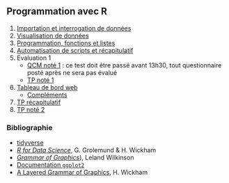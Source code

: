 ## Programmation avec R

1. [Importation et interrogation de données](seance1.html)
1. [Visualisation de données](seance2.html)
1. [Programmation, fonctions et listes](seance3.html)
1. [Automatisation de scripts et récapitulatif](seance4.html)
1. Evaluation 1
    - <a href="https://forms.office.com/Pages/ResponsePage.aspx?id=motuTZeCNEOC9mhoHTSpT3koJdJ7tCVLohD99orTllhUN05XWEZXS1FLTTdWOFk5M0Y5TTQyNUlaNC4u" target="_blank">QCM noté 1</a> : ce test doit être passé avant 13h30, tout questionnaire posté après ne sera pas évalué 
    - [TP noté 1](tpnote1.html) 
1. [Tableau de bord web](seance5.html)
    - [Compléments](seance5-bis.html)
1. [TP récapitulatif](recap.html)
1. [TP noté 2](tpnote2.html)

<!--

1. [Tableau de bord statique](seance5.html)
1. [Tableau de bord dynamique](seance6.html)
1. [Application web](seance7.html)
1. [TP récapitulatif](recap.html)
1. [TP noté 2](tpnote2.html)
-->

### Bibliographie

- [tidyverse](http://tidyverse.org/)
- [*R for Data Science*](http://r4ds.had.co.nz/), G. Grolemund & H. Wickham
- [*Grammar of Graphics*](http://www.springer.com/us/book/9780387245447)), Leland Wilkinson
- [Documentation `ggplot2`](http://docs.ggplot2.org/current/)
- [A Layered Grammar of Graphics](http://www.tandfonline.com/doi/abs/10.1198/jcgs.2009.07098), H. Wickham

